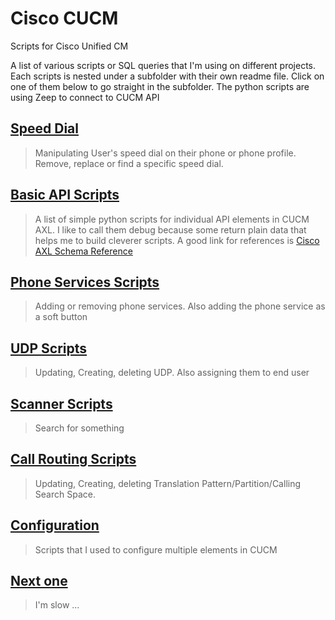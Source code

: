 # Cisco CUCM
Scripts for Cisco Unified CM

A list of various scripts or SQL queries that I'm using on different projects. Each scripts is nested under a subfolder with their own readme file.
Click on one of them below to go straight in the subfolder.
The python scripts are using Zeep to connect to CUCM API

## [Speed Dial](Speed_Dial)
>Manipulating User's speed dial on their phone or phone profile. Remove, replace or find a specific speed dial.

## [Basic API Scripts](Basic)
>A list of simple python scripts for individual API elements in CUCM AXL. I like to call them debug because some return plain data that helps me to build cleverer scripts. A good link for references is [Cisco  AXL Schema Reference](https://developer.cisco.com/docs/axl-schema-reference/)

## [Phone Services Scripts](Phone_Services)
>Adding or removing phone services. Also adding the phone service as a soft button

## [UDP Scripts](UDP)
>Updating, Creating, deleting UDP. Also assigning them to end user

## [Scanner Scripts](Scanner)
>Search for something

## [Call Routing Scripts](Routing)
>Updating, Creating, deleting Translation Pattern/Partition/Calling Search Space.

## [Configuration](Configuration)
>Scripts that I used to configure multiple elements in CUCM

## [Next one](https://github.com/lpdescamps)
>I'm slow ...
